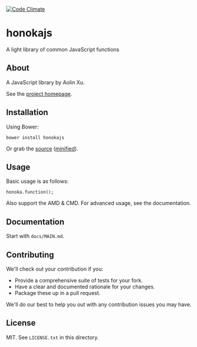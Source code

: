 [![Code Climate](https://codeclimate.com/github/nitta-honoka/honokajs/badges/gpa.svg)](https://codeclimate.com/github/nitta-honoka/honokajs)
# honokajs

A light library of common JavaScript functions 

## About

A JavaScript library by Aolin Xu.

See the [project homepage](http://nitta-honoka.github.io/honokajs).

## Installation

Using Bower:

    bower install honokajs

Or grab the [source](https://github.com/nitta-honoka/honokajs/dist/honokajs.js) ([minified](https://github.com/nitta-honoka/honokajs/dist/honokajs.min.js)).

## Usage

Basic usage is as follows:

    honoka.function();

Also support the AMD & CMD. For advanced usage, see the documentation.

## Documentation

Start with `docs/MAIN.md`.

## Contributing

We'll check out your contribution if you:

* Provide a comprehensive suite of tests for your fork.
* Have a clear and documented rationale for your changes.
* Package these up in a pull request.

We'll do our best to help you out with any contribution issues you may have.

## License

MIT. See `LICENSE.txt` in this directory.
